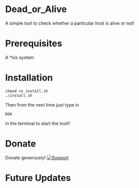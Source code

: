 # Dead_or_Alive
A simple tool to check whether a particular host is alive or not!

# Prerequisites
A *nix system
# Installation
```
chmod +x install.sh
./install.sh
```
Then from the next time just type in 
```
DOA
```
in the terminal to start the tool!!
# Donate
Donate generously! [![Support](https://www.buymeacoffee.com/assets/img/custom_images/white_img.png)](https://www.buymeacoffee.com/rpranshu)
# Future Updates
